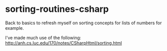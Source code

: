 # sorting-routines-csharp
Back to basics to refresh myself on sorting concepts for lists of numbers for example.

I've made much use of the following: http://anh.cs.luc.edu/170/notes/CSharpHtml/sorting.html
